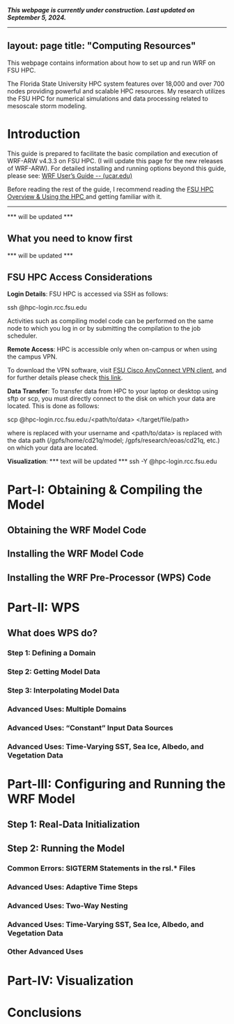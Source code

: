 ***This webpage is currently under construction. Last updated on September 5, 2024.***

---
layout: page
title: "Computing Resources"
---


This webpage contains information about how to set up and run WRF on FSU HPC.

The Florida State University HPC system features over 18,000 and over 700 nodes providing powerful and scalable HPC resources. My research utilizes the FSU HPC for numerical simulations and data processing related to mesoscale storm modeling.



# Introduction

This guide is prepared to facilitate the basic compilation and execution of WRF-ARW v4.3.3 on FSU HPC. (I will update this page for the new releases of WRF-ARW). For detailed installing and running options beyond this guide, please see: [WRF User’s Guide -- (ucar.edu)](https://www2.mmm.ucar.edu/wrf/users/wrf_users_guide/build/html/index.html "website")

Before reading the rest of the guide, I recommend reading the [FSU HPC Overview & Using the HPC ](https://docs.rcc.fsu.edu/hpc/ "website") and getting familiar with it.

***********************
*** will be updated *** 

## What you need to know first
*** will be updated *** 

## FSU HPC Access Considerations
**Login Details**: FSU HPC is accessed via SSH as follows:

ssh <username>@hpc-login.rcc.fsu.edu

Activities such as compiling model code can be performed on the same node to which you log in or by submitting the compilation to the job scheduler.

**Remote Access**: HPC is accessible only when on-campus or when using the campus VPN.

To download the VPN software, visit [FSU Cisco AnyConnect VPN client](https://its.fsu.edu/services/virtual-private-network?_gl=1%2A16o60xg%2A_ga%2AMTk5OTg1MzQxNy4xNjcwNjA3Njk5%2A_ga_JD6E8L9B8V%2AMTcyNTU2MTMyOC4xMC4xLjE3MjU1NjEzMzYuNTIuMC4w "website"), and for further details please check [this link](https://servicecenter.fsu.edu/s/article/How-do-I-connect-to-the-HPC-or-other-RCC-resources-from-off-campus "website").

**Data Transfer**: To transfer data from HPC to your laptop or desktop using sftp or scp, you must directly connect to the disk on which your data are located. This is done as follows:

scp <username>@hpc-login.rcc.fsu.edu:/<path/to/data> </target/file/path>

where <username> is replaced with your username and <path/to/data> is replaced with the data path (/gpfs/home/cd21q/model; /gpfs/research/eoas/cd21q, etc.) on which your data are located.

**Visualization**: *** text will be updated *** 
ssh -Y <username>@hpc-login.rcc.fsu.edu

# Part-I: Obtaining & Compiling the Model

## Obtaining the WRF Model Code

## Installing the WRF Model Code

## Installing the WRF Pre-Processor (WPS) Code

# Part-II: WPS

## What does WPS do?

### Step 1: Defining a Domain

### Step 2: Getting Model Data

### Step 3: Interpolating Model Data

### Advanced Uses: Multiple Domains

### Advanced Uses: “Constant” Input Data Sources

### Advanced Uses: Time-Varying SST, Sea Ice, Albedo, and Vegetation Data

# Part-III: Configuring and Running the WRF Model

## Step 1: Real-Data Initialization

## Step 2: Running the Model

### Common Errors: SIGTERM Statements in the rsl.* Files

### Advanced Uses: Adaptive Time Steps

### Advanced Uses: Two-Way Nesting

### Advanced Uses: Time-Varying SST, Sea Ice, Albedo, and Vegetation Data

### Other Advanced Uses

# Part-IV: Visualization

# Conclusions



